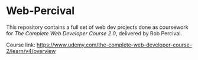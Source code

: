 # Web-Percival
This repository contains a full set of web dev projects done as coursework for
*The Complete Web Developer Course 2.0*, delivered by Rob Percival.

Course link: https://www.udemy.com/the-complete-web-developer-course-2/learn/v4/overview
